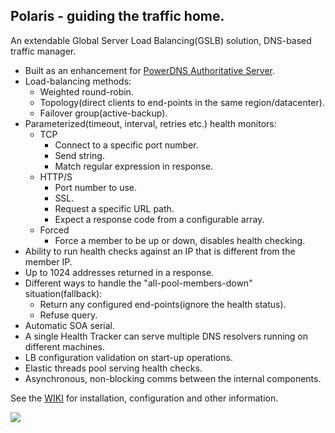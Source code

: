 ## Polaris - guiding the traffic home.

An extendable Global Server Load Balancing(GSLB) solution, DNS-based traffic manager.

* Built as an enhancement for [PowerDNS Authoritative Server](https://www.powerdns.com/auth.html).
* Load-balancing methods:
    * Weighted round-robin.
    * Topology(direct clients to end-points in the same region/datacenter).
    * Failover group(active-backup).
* Parameterized(timeout, interval, retries etc.) health monitors:
    * TCP
        * Connect to a specific port number.
        * Send string.
        * Match regular expression in response.
    * HTTP/S
        * Port number to use.
        * SSL.
        * Request a specific URL path.
        * Expect a response code from a configurable array.
    * Forced
        * Force a member to be up or down, disables health checking. 
* Ability to run health checks against an IP that is different from the member IP. 
* Up to 1024 addresses returned in a response.
* Different ways to handle the "all-pool-members-down" situation(fallback):
    * Return any configured end-points(ignore the health status).
    * Refuse query.
* Automatic SOA serial.
* A single Health Tracker can serve multiple DNS resolvers running on different machines.
* LB configuration validation on start-up operations.
* Elastic threads pool serving health checks.
* Asynchronous, non-blocking comms between the internal components.

See the [WIKI](https://github.com/polaris-gslb/polaris-core/wiki) for installation, configuration and other information.

![](https://github.com/polaris-gslb/polaris-core/wiki/overview.jpg)
